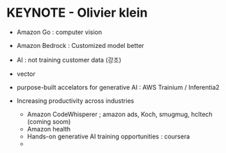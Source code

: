 # KEYNOTE - Olivier klein
- Amazon Go : computer vision
- Amazon Bedrock : Customized model better
- AI : not training customer data (강조)
- vector
- purpose-built accelators for generative AI : AWS Trainium / Inferentia2 



- Increasing productivity across industries
  - Amazon CodeWhisperer ; amazon ads, Koch, smugmug, hcltech (coming soom)
  - Amazon health
  - Hands-on generative AI training opportunities : coursera
  - 
